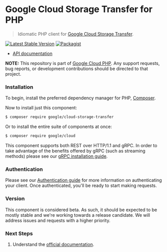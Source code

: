 # Google Cloud Storage Transfer for PHP

> Idiomatic PHP client for [Google Cloud Storage Transfer](https://cloud.google.com/storage-transfer).

[![Latest Stable Version](https://poser.pugx.org/google/cloud-storage-transfer/v/stable)](https://packagist.org/packages/google/cloud-storage-transfer) [![Packagist](https://img.shields.io/packagist/dm/google/cloud-storage-transfer.svg)](https://packagist.org/packages/google/cloud-storage-transfer)

* [API documentation](http://googleapis.github.io/google-cloud-php/#/docs/cloud-storage-transfer/latest/storagetransfer/readme)

**NOTE:** This repository is part of [Google Cloud PHP](https://github.com/googleapis/google-cloud-php). Any
support requests, bug reports, or development contributions should be directed to
that project.

### Installation

To begin, install the preferred dependency manager for PHP, [Composer](https://getcomposer.org/).

Now to install just this component:

```sh
$ composer require google/cloud-storage-transfer
```

Or to install the entire suite of components at once:

```sh
$ composer require google/cloud
```

This component supports both REST over HTTP/1.1 and gRPC. In order to take advantage of the benefits offered by gRPC (such as streaming methods)
please see our [gRPC installation guide](https://cloud.google.com/php/grpc).

### Authentication

Please see our [Authentication guide](https://github.com/googleapis/google-cloud-php/blob/main/AUTHENTICATION.md) for more information
on authenticating your client. Once authenticated, you'll be ready to start making requests.

### Version

This component is considered beta. As such, it should be expected to be mostly
stable and we're working towards a release candidate. We will address issues
and requests with a higher priority.

### Next Steps

1. Understand the [official documentation](https://cloud.google.com/storage-transfer/docs).
